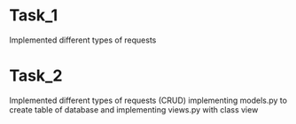 # Task_1
Implemented different types of requests 

# Task_2
Implemented different types of requests (CRUD) implementing models.py to create table of database and implementing views.py with class view

